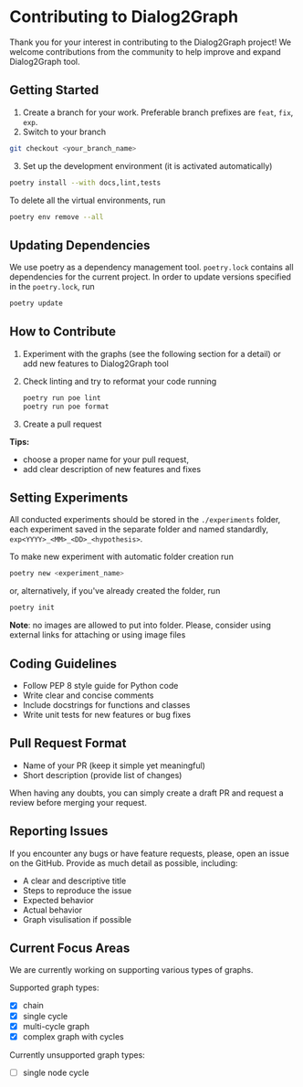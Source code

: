 # Contributing to Dialog2Graph

Thank you for your interest in contributing to the Dialog2Graph project! We welcome contributions from the community to help improve and expand Dialog2Graph tool.

## Getting Started

1. Create a branch for your work. Preferable branch prefixes are `feat`, `fix`, `exp`.
2. Switch to your branch

```bash
git checkout <your_branch_name>
```

3. Set up the development environment (it is activated automatically)

```bash
poetry install --with docs,lint,tests
```

To delete all the virtual environments, run

```bash
poetry env remove --all
```

## Updating Dependencies

We use poetry as a dependency management tool. `poetry.lock` contains all dependencies for the current project. In order to update versions specified in the `poetry.lock`, run

```bash
poetry update
```

## How to Contribute

1. Experiment with the graphs (see the following section for a detail) or add new features to Dialog2Graph tool

2. Check linting and try to reformat your code running

    ```bash
    poetry run poe lint
    poetry run poe format
    ```

3. Create a pull request

**Tips:**

- choose a proper name for your pull request,
- add clear description of new features and fixes

## Setting Experiments

All conducted experiments should be stored in the `./experiments` folder, each experiment saved in the separate folder and named standardly, `exp<YYYY>_<MM>_<DD>_<hypothesis>`.

To make new experiment with automatic folder creation run

```bash
poetry new <experiment_name>
```

or, alternatively, if you've already created the folder, run

```bash
poetry init
```

**Note**: no images are allowed to put into folder. Please, consider using external links for attaching or using image files

## Coding Guidelines

- Follow PEP 8 style guide for Python code
- Write clear and concise comments
- Include docstrings for functions and classes
- Write unit tests for new features or bug fixes

## Pull Request Format

- Name of your PR (keep it simple yet meaningful)
- Short description (provide list of changes)

When having any doubts, you can simply create a draft PR and request a review before merging your request.

## Reporting Issues

If you encounter any bugs or have feature requests, please, open an issue on the GitHub. Provide as much detail as possible, including:

- A clear and descriptive title
- Steps to reproduce the issue
- Expected behavior
- Actual behavior
- Graph visulisation if possible

## Current Focus Areas

We are currently working on supporting various types of graphs.

Supported graph types:

- [x] chain
- [x] single cycle
- [x] multi-cycle graph
- [x] complex graph with cycles

Currently unsupported graph types:

- [ ] single node cycle
